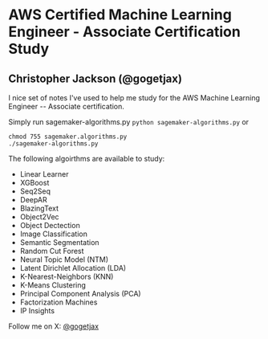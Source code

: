 # AWS Certified Machine Learning Engineer - Associate Certification Study
## Christopher Jackson (@gogetjax)

I nice set of notes I've used to help me study for the AWS Machine Learning Engineer -- Associate certification.

Simply run sagemaker-algorithms.py
`python sagemaker-algorithms.py` 
or
```
chmod 755 sagemaker.algorithms.py
./sagemaker-algorithms.py
```

The following algoirthms are available to study:

* Linear Learner
* XGBoost
* Seq2Seq
* DeepAR
* BlazingText
* Object2Vec
* Object Dectection
* Image Classification
* Semantic Segmentation
* Random Cut Forest
* Neural Topic Model (NTM)
* Latent Dirichlet Allocation (LDA)
* K-Nearest-Neighbors (KNN)
* K-Means Clustering
* Principal Component Analysis (PCA)
* Factorization Machines
* IP Insights


Follow me on X: [@gogetjax](https://x.com/gogetjax)
